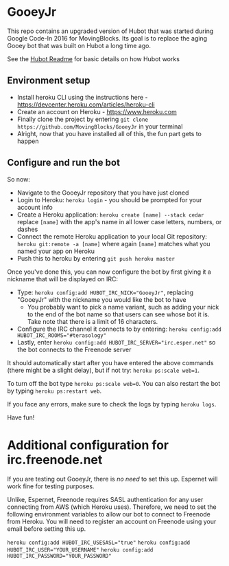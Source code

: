# GooeyJr

This repo contains an upgraded version of Hubot that was started during Google Code-In 2016 for MovingBlocks. Its goal is to replace the aging Gooey bot that was built on Hubot a long time ago. 

See the [Hubot Readme](https://github.com/github/hubot/blob/master/README.md) for basic details on how Hubot works

## Environment setup  

* Install heroku CLI using the instructions here - https://devcenter.heroku.com/articles/heroku-cli
* Create an account on Heroku - https://www.heroku.com
* Finally clone the project by entering `git clone https://github.com/MovingBlocks/GooeyJr` in your terminal
* Alright, now that you have installed all of this, the fun part gets to happen

## Configure and run the bot

So now: 

* Navigate to the GooeyJr repository that you have just cloned
* Login to Heroku: `heroku login` - you should be prompted for your account info
* Create a Heroku application: `heroku create [name] --stack cedar` replace `[name]` with the app's name in all lower case letters, numbers, or dashes
* Connect the remote Heroku application to your local Git repository: `heroku git:remote -a [name]` where again `[name]` matches what you named your app on Heroku
* Push this to heroku by entering `git push heroku master`

Once you've done this, you can now configure the bot by first giving it a nickname that will be displayed on IRC:

* Type: `heroku config:add HUBOT_IRC_NICK="GooeyJr"`, replacing "GooeyJr" with the nickname you would like the bot to have
  * You probably want to pick a name variant, such as adding your nick to the end of the bot name so that users can see whose bot it is. Take note that there is a limit of 16 characters.
* Configure the IRC channel it connects to by entering: `heroku config:add HUBOT_IRC_ROOMS="#terasology"` 
* Lastly, enter `heroku config:add HUBOT_IRC_SERVER="irc.esper.net"` so the bot connects to the Freenode server

It should automatically start after you have entered the above commands (there might be a slight delay), but if not try: `heroku ps:scale web=1`.
 
To turn off the bot type `heroku ps:scale web=0`. You can also restart the bot by typing `heroku ps:restart web`.

If you face any errors, make sure to check the logs by typing `heroku logs`. 

Have fun!

# Additional configuration for irc.freenode.net 

If you are testing out GooeyJr, there is *no need* to set this up. Espernet will work fine for testing purposes.

Unlike, Espernet, Freenode requires SASL authentication for any user connecting from  AWS (which Heroku uses). Therefore, we need to set the following environment variables to allow our bot to connect to Freenode from Heroku. You will need to register an account on Freenode using your email before setting this up.

`heroku config:add HUBOT_IRC_USESASL="true"`
`heroku config:add HUBOT_IRC_USER="YOUR_USERNAME"`
`heroku config:add HUBOT_IRC_PASSWORD="YOUR_PASSWORD"`